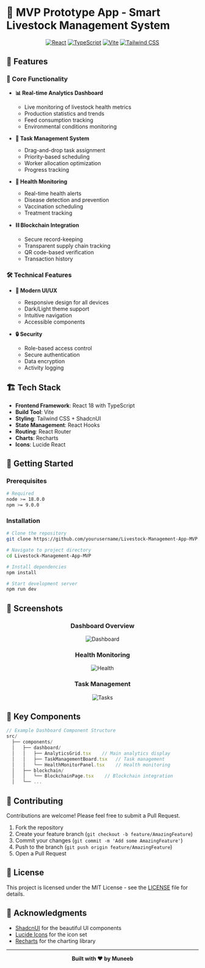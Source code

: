 # 🌾 MVP Prototype App - Smart Livestock Management System

<div align="center">

[![React](https://img.shields.io/badge/React-18.2-61DAFB?style=for-the-badge&logo=react)](https://reactjs.org/)
[![TypeScript](https://img.shields.io/badge/TypeScript-5.2-3178C6?style=for-the-badge&logo=typescript)](https://www.typescriptlang.org/)
[![Vite](https://img.shields.io/badge/Vite-5.2-646CFF?style=for-the-badge&logo=vite)](https://vitejs.dev/)
[![Tailwind CSS](https://img.shields.io/badge/Tailwind-3.4-38B2AC?style=for-the-badge&logo=tailwind-css)](https://tailwindcss.com/)

</div>

## 🚀 Features

### 🎯 Core Functionality

- **📊 Real-time Analytics Dashboard**
  - Live monitoring of livestock health metrics
  - Production statistics and trends
  - Feed consumption tracking
  - Environmental conditions monitoring

- **🔄 Task Management System**
  - Drag-and-drop task assignment
  - Priority-based scheduling
  - Worker allocation optimization
  - Progress tracking

- **🏥 Health Monitoring**
  - Real-time health alerts
  - Disease detection and prevention
  - Vaccination scheduling
  - Treatment tracking

- **⛓️ Blockchain Integration**
  - Secure record-keeping
  - Transparent supply chain tracking
  - QR code-based verification
  - Transaction history

### 🛠️ Technical Features

- **🎨 Modern UI/UX**
  - Responsive design for all devices
  - Dark/Light theme support
  - Intuitive navigation
  - Accessible components

- **🔒 Security**
  - Role-based access control
  - Secure authentication
  - Data encryption
  - Activity logging

## 🏗️ Tech Stack

- **Frontend Framework**: React 18 with TypeScript
- **Build Tool**: Vite
- **Styling**: Tailwind CSS + ShadcnUI
- **State Management**: React Hooks
- **Routing**: React Router
- **Charts**: Recharts
- **Icons**: Lucide React

## 🚀 Getting Started

### Prerequisites

```bash
# Required
node >= 18.0.0
npm >= 9.0.0
```

### Installation

```bash
# Clone the repository
git clone https://github.com/yourusername/Livestock-Management-App-MVP.git

# Navigate to project directory
cd Livestock-Management-App-MVP

# Install dependencies
npm install

# Start development server
npm run dev
```

## 📱 Screenshots

<div align="center">

### Dashboard Overview
![Dashboard](https://images.unsplash.com/photo-1454165804606-c3d57bc86b40?w=600&h=300&fit=crop)

### Health Monitoring
![Health](https://images.unsplash.com/photo-1576091160550-2173dba999ef?w=600&h=300&fit=crop)

### Task Management
![Tasks](https://images.unsplash.com/photo-1517245386807-bb43f82c33c4?w=600&h=300&fit=crop)

</div>

## 🌟 Key Components

```typescript
// Example Dashboard Component Structure
src/
  ├── components/
  │   ├── dashboard/
  │   │   ├── AnalyticsGrid.tsx    // Main analytics display
  │   │   ├── TaskManagementBoard.tsx   // Task management
  │   │   └── HealthMonitorPanel.tsx    // Health monitoring
  │   ├── blockchain/
  │   │   └── BlockchainPage.tsx    // Blockchain integration
  │   └── ...
```

## 🤝 Contributing

Contributions are welcome! Please feel free to submit a Pull Request.

1. Fork the repository
2. Create your feature branch (`git checkout -b feature/AmazingFeature`)
3. Commit your changes (`git commit -m 'Add some AmazingFeature'`)
4. Push to the branch (`git push origin feature/AmazingFeature`)
5. Open a Pull Request

## 📄 License

This project is licensed under the MIT License - see the [LICENSE](LICENSE) file for details.

## 🙏 Acknowledgments

- [ShadcnUI](https://ui.shadcn.com/) for the beautiful UI components
- [Lucide Icons](https://lucide.dev/) for the icon set
- [Recharts](https://recharts.org/) for the charting library

---

<div align="center">

**Built with ❤️ by Muneeb**

</div>

